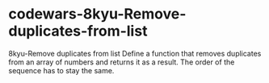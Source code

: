# codewars-8kyu-Remove-duplicates-from-list
8kyu-Remove duplicates from list    Define a function that removes duplicates from an array of numbers and returns it as a result.  The order of the sequence has to stay the same.
